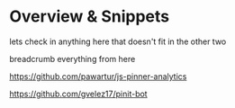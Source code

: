# Overview & Snippets

lets check in anything here that doesn't fit in the other two

breadcrumb everything from here

https://github.com/pawartur/js-pinner-analytics

https://github.com/gvelez17/pinit-bot
